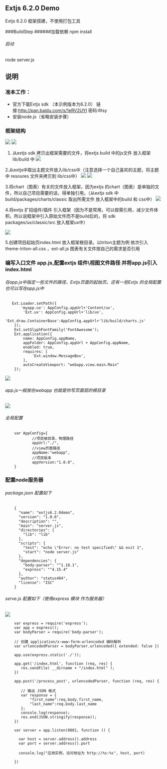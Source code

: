 ## Extjs 6.2.0 Demo

Extjs 6.2.0  框架搭建，不使用打包工具

###BuildStep
######加载依赖
npm install
###### 启动
node server.js

## 说明
### 准本工作：
-  官方下载Extjs  sdk   （本示例版本为6.2.0）
        链接:http://pan.baidu.com/s/1eRV2UYI  密码:6tsy
- 安装node.js（省略安装步骤）

### 框架结构
![](http://images2017.cnblogs.com/blog/1225603/201709/1225603-20170929144819419-900427299.png)
![](http://images2017.cnblogs.com/blog/1225603/201709/1225603-20170929144821544-800888137.png)
1. 从extjs sdk 拷贝出框架需要的文件，将extjs build 中的js文件 放入框架lib/build 中
 ![](http://images2017.cnblogs.com/blog/1225603/201709/1225603-20170929144823715-960803077.png)
 
2.从extjs中取出主题文件放入lib/css中（注意选择一个自己喜欢的主题，将主题中 resoures 文件夹拷贝到 lib/css中）
![](http://images2017.cnblogs.com/blog/1225603/201709/1225603-20170929144825762-1900914094.png)
![](http://images2017.cnblogs.com/blog/1225603/201709/1225603-20170929144828465-705382015.png)

3.将chart（图表）有关的文件放入框架，因为extjs 的chart（图表）是单独的文件，所以自己项目需要的话，得单独引用。（从extjs sdk 中  build/packages/charts/classic  取出所需文件 放入框架中的build  和  css中）
![](http://images2017.cnblogs.com/blog/1225603/201709/1225603-20170929144829809-2133891215.png)

4.将extjs 扩招组件/插件  引入框架（因为不是常用，可以按需引用，减少文件体积。所以说框架中引入原始文件而不是build后的，将 sdk packages/ux/classic/src 放入框架ux中）

![](http://images2017.cnblogs.com/blog/1225603/201709/1225603-20170929144831747-856237698.png)

5.创建项目起始页index.html  放入框架根目录。以triton主题为例 依次引入theme-triton-all.css  ，ext-all.js  图表有关文件按自己的需求是否引用 
### 编写入口文件 app.js,配置extjs 组件\视图文件路径 并将app.js引入index.html
###### 在app.js中指定一些文件的路径，Extjs页面的起始页。还有一些Extjs 的全局配置也可以写在app.js中
       Ext.Loader.setPath({
           'myapp.ux': AppConfig.appUrl+'Content/ux',
            'Ext.ux': AppConfig.appUrl+'lib/ux',
            'Ext.draw.ContainerBase':AppConfig.appUrl+'lib/build/charts.js'
        });
	    Ext.setGlyphFontFamily('FontAwesome');
        Ext.application({
            name: AppConfig.appName,
            appFolder: AppConfig.appUrl + AppConfig.appName,
            enabled: true,
            requires: [
                'Ext.window.MessageBox',   
            ],
            autoCreateViewport: "webapp.view.main.Main"
        });
![](http://images2017.cnblogs.com/blog/1225603/201709/1225603-20170930104818278-1852560923.png)
###### app.js一般放在webapp 也就是你写页面层的根目录
![](http://images2017.cnblogs.com/blog/1225603/201709/1225603-20170930104824137-1395501372.png)
###### 全局配置
        var AppConfig={
                //项目根目录，物理路径
                appUrl:"./",
                //view页面路径
                appName:"webapp",
                //项目版本
                appVersion:"1.0.0",
        }
### 配置node服务器
###### package.json 配置如下
		{
		  "name": "extjs6.2.0demo",
		  "version": "1.0.0",
		  "description": "",
		  "main": "server.js",
		  "directories": {
			"lib": "lib"
		  },
		  "scripts": {
			"test": "echo \"Error: no test specified\" && exit 1",
			"start": "node server.js"
		  },
		  "dependencies": {
			"body-parser": "^1.18.1",
			"express": "^4.15.4"
		  },
		  "author": "status404",
		  "license": "ISC"
		}
###### serve.js  配置如下（使用express 模块 作为服务器）
![](http://images2017.cnblogs.com/blog/1225603/201709/1225603-20170930104836684-1795361829.png)

		var express = require('express');
		var app = express();
		var bodyParser = require('body-parser');

		// 创建 application/x-www-form-urlencoded 编码解析
		var urlencodedParser = bodyParser.urlencoded({ extended: false })

		app.use(express.static('./'));

		app.get('/index.html', function (req, res) {
		   res.sendFile( __dirname + "/index.html" );
		})

		app.post('/process_post', urlencodedParser, function (req, res) {

		   // 输出 JSON 格式
		   var response = {
			   "first_name":req.body.first_name,
			   "last_name":req.body.last_name
		   };
		   console.log(response);
		   res.end(JSON.stringify(response));
		})

		var server = app.listen(8081, function () {

		  var host = server.address().address
		  var port = server.address().port

		  console.log("应用实例，访问地址为 http://%s:%s", host, port)

		})
